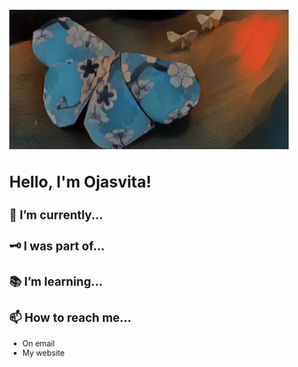![butterfly](/chou.png)

# Hello, I'm Ojasvita!

## 🤔 I’m currently...

## 🗝️ I was part of...

## 📚 I’m learning...

## 📫 How to reach me...
- On email 
- My website

